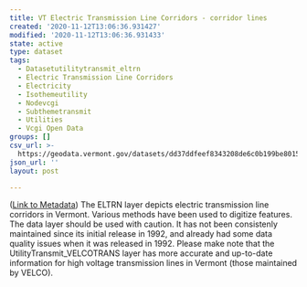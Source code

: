 ```yaml
---
title: VT Electric Transmission Line Corridors - corridor lines
created: '2020-11-12T13:06:36.931427'
modified: '2020-11-12T13:06:36.931433'
state: active
type: dataset
tags:
  - Datasetutilitytransmit_eltrn
  - Electric Transmission Line Corridors
  - Electricity
  - Isothemeutility
  - Nodevcgi
  - Subthemetransmit
  - Utilities
  - Vcgi Open Data
groups: []
csv_url: >-
  https://geodata.vermont.gov/datasets/dd37ddfeef8343208de6c0b199be8015_5.csv?outSR=%7B%22latestWkid%22%3A32145%2C%22wkid%22%3A32145%7D
json_url: ''
layout: post

---
```

(<a href='http://maps.vcgi.vermont.gov/gisdata/metadata/UtilityTransmit_ELTRN.htm' target='_blank'>Link to Metadata</a>) The ELTRN layer depicts electric transmission line corridors in Vermont. Various methods have been used to digitize features. The data layer should be used with caution. It has not been consistenly maintained since its initial release in 1992, and already had some data quality issues when it was released in 1992. Please make note that the UtilityTransmit_VELCOTRANS layer has more accurate and up-to-date information for high voltage transmission lines in Vermont (those maintained by VELCO).
